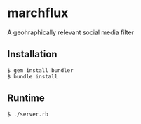 marchflux
=========

A geohraphically relevant social media filter

## Installation

	$ gem install bundler
	$ bundle install

## Runtime

	$ ./server.rb
